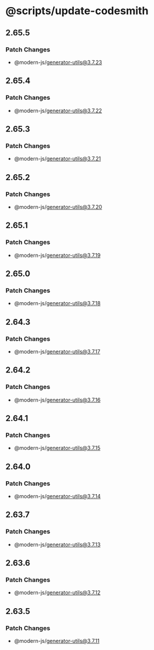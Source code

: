 # @scripts/update-codesmith

## 2.65.5

### Patch Changes

- @modern-js/generator-utils@3.7.23

## 2.65.4

### Patch Changes

- @modern-js/generator-utils@3.7.22

## 2.65.3

### Patch Changes

- @modern-js/generator-utils@3.7.21

## 2.65.2

### Patch Changes

- @modern-js/generator-utils@3.7.20

## 2.65.1

### Patch Changes

- @modern-js/generator-utils@3.7.19

## 2.65.0

### Patch Changes

- @modern-js/generator-utils@3.7.18

## 2.64.3

### Patch Changes

- @modern-js/generator-utils@3.7.17

## 2.64.2

### Patch Changes

- @modern-js/generator-utils@3.7.16

## 2.64.1

### Patch Changes

- @modern-js/generator-utils@3.7.15

## 2.64.0

### Patch Changes

- @modern-js/generator-utils@3.7.14

## 2.63.7

### Patch Changes

- @modern-js/generator-utils@3.7.13

## 2.63.6

### Patch Changes

- @modern-js/generator-utils@3.7.12

## 2.63.5

### Patch Changes

- @modern-js/generator-utils@3.7.11
